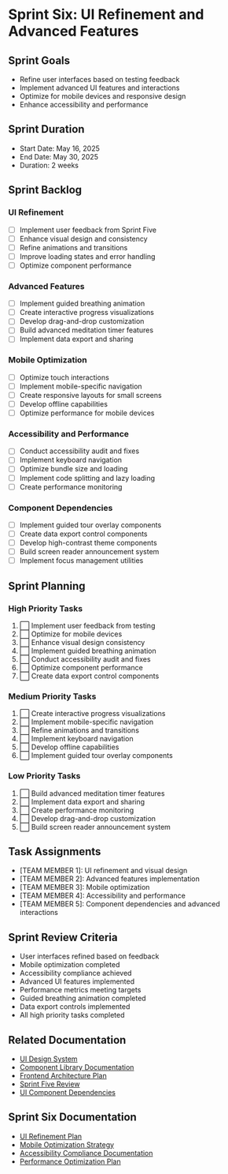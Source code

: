 # Sprint Six: UI Refinement and Advanced Features

## Sprint Goals
- Refine user interfaces based on testing feedback
- Implement advanced UI features and interactions
- Optimize for mobile devices and responsive design
- Enhance accessibility and performance

## Sprint Duration
- Start Date: May 16, 2025
- End Date: May 30, 2025
- Duration: 2 weeks

## Sprint Backlog

### UI Refinement
- [ ] Implement user feedback from Sprint Five
- [ ] Enhance visual design and consistency
- [ ] Refine animations and transitions
- [ ] Improve loading states and error handling
- [ ] Optimize component performance

### Advanced Features
- [ ] Implement guided breathing animation
- [ ] Create interactive progress visualizations
- [ ] Develop drag-and-drop customization
- [ ] Build advanced meditation timer features
- [ ] Implement data export and sharing

### Mobile Optimization
- [ ] Optimize touch interactions
- [ ] Implement mobile-specific navigation
- [ ] Create responsive layouts for small screens
- [ ] Develop offline capabilities
- [ ] Optimize performance for mobile devices

### Accessibility and Performance
- [ ] Conduct accessibility audit and fixes
- [ ] Implement keyboard navigation
- [ ] Optimize bundle size and loading
- [ ] Implement code splitting and lazy loading
- [ ] Create performance monitoring

### Component Dependencies
- [ ] Implement guided tour overlay components
- [ ] Create data export control components
- [ ] Develop high-contrast theme components
- [ ] Build screen reader announcement system
- [ ] Implement focus management utilities

## Sprint Planning

### High Priority Tasks
1. ⬜ Implement user feedback from testing
2. ⬜ Optimize for mobile devices
3. ⬜ Enhance visual design consistency
4. ⬜ Implement guided breathing animation
5. ⬜ Conduct accessibility audit and fixes
6. ⬜ Optimize component performance
7. ⬜ Create data export control components

### Medium Priority Tasks
1. ⬜ Create interactive progress visualizations
2. ⬜ Implement mobile-specific navigation
3. ⬜ Refine animations and transitions
4. ⬜ Implement keyboard navigation
5. ⬜ Develop offline capabilities
6. ⬜ Implement guided tour overlay components

### Low Priority Tasks
1. ⬜ Build advanced meditation timer features
2. ⬜ Implement data export and sharing
3. ⬜ Create performance monitoring
4. ⬜ Develop drag-and-drop customization
5. ⬜ Build screen reader announcement system

## Task Assignments
- [TEAM MEMBER 1]: UI refinement and visual design
- [TEAM MEMBER 2]: Advanced features implementation
- [TEAM MEMBER 3]: Mobile optimization
- [TEAM MEMBER 4]: Accessibility and performance
- [TEAM MEMBER 5]: Component dependencies and advanced interactions

## Sprint Review Criteria
- User interfaces refined based on feedback
- Mobile optimization completed
- Accessibility compliance achieved
- Advanced UI features implemented
- Performance metrics meeting targets
- Guided breathing animation completed
- Data export controls implemented
- All high priority tasks completed

## Related Documentation
- [UI Design System](./documentation/ui-design-system.md)
- [Component Library Documentation](./documentation/component-library-documentation.md)
- [Frontend Architecture Plan](./documentation/frontend-architecture-plan.md)
- [Sprint Five Review](./sprint-five-review.md)
- [UI Component Dependencies](./documentation/ui-component-dependencies.md)

## Sprint Six Documentation
- [UI Refinement Plan](./documentation/ui-refinement-plan.md)
- [Mobile Optimization Strategy](./documentation/mobile-optimization-strategy.md)
- [Accessibility Compliance Documentation](./documentation/accessibility-compliance-documentation.md)
- [Performance Optimization Plan](./documentation/performance-optimization-plan.md) 
